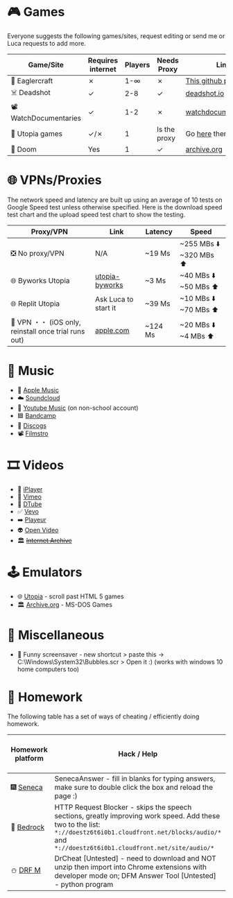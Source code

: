 


# 🎮 Games

Everyone suggests the following games/sites, request editing or send me or Luca requests to add more.

| Game/Site | Requires internet | Players | Needs Proxy | Link(s) |
| --------- | ----------------- | ------- | ----------- | ------- |
| 🧊 Eaglercraft | ✗ | 1-∞ | ✗ | [This github page](https://github.com/Fox595676/eaglercraft-repo) |
| ☠️ Deadshot | ✓ | 2-8 | ✓ | [deadshot.io](https://deadshot.io/) |
| 📽️ WatchDocumentaries | ✓ | 1-2 | ✗ | [watchdocumentaries.com](https://watchdocumentaries.com/games/) |
| 🎄 Utopia games | ✓/✗ | 1 | Is the proxy | Go [here](https://utopia-byworks.koyeb.app/) then click Games |
| 🔫 Doom | Yes | 1 | ✓ | [archive.org](https://archive.org/details/doom-play) |


# 🌐 VPNs/Proxies

The network speed and latency are built up using an average of 10 tests on Google Speed test unless otherwise specified. Here is the download speed test chart and the upload speed test chart to show the testing.

Proxy/VPN | Link | Latency | Speed
--------- | ---- | ------- | ---
❎ No proxy/VPN | N/A | ~19 Ms | ~255 MBs ⬇️ ~320 MBs ⬆️
🌐 Byworks Utopia | [utopia-byworks](utopia-byworks.koyeb.app) | ~3 Ms | ~40 MBs ⬇️ ~50 MBs ⬆️
🌐 Replit Utopia | Ask Luca to start it | ~39 Ms | ~10 MBs ⬇️ ~70 MBs ⬆️
📱 VPN ・・ (iOS only, reinstall once trial runs out) | [apple.com](apps.apple.com/gb/app/vpn/id1465229429) | ~124 Ms | ~20 MBs ⬇️ ~4 MBs ⬆️

# 🎵 Music

- 🍏 [Apple Music](https://music.apple.com/us/browse)
- ☁️ [Soundcloud](https://soundcloud.com/)
- 🔺 [Youtube Music](https://music.youtube.com/) (on non-school account)
- 🟦 [Bandcamp](https://bandcamp.com/)
- 📀 [Discogs](https://www.discogs.com/)
- 📽️ [Filmstro](https://filmstro.com/music)

# 🎞️ Videos

- 💜 [iPlayer](https://www.bbc.co.uk/iplayer)
- 🥑 [Vimeo](https://vimeo.com/)
- 🔡 [DTube](https://d.tube/)
- ✅ [Vevo](https://www.hq.vevo.com/)
- ➡️ [Playeur](https://playeur.com/)
- 👽 [Open Video](https://open-video.org/)
- 🏛️ ~~[Internet Archive](https://archive.org/details/movies)~~

# 🕹️ Emulators

- 🌐 [Utopia](https://utopia-byworks.koyeb.app/) - scroll past HTML 5 games
- 🏛️ [Archive.org](https://archive.org/details/softwarelibrary_msdos) - MS-DOS Games

# 🍊 Miscellaneous

- 🐡 Funny screensaver - new shortcut > paste this -> C:\Windows\System32\Bubbles.scr > Open it :) (works with windows 10 home computers too)

# 📘 Homework

The following table has a set of ways of cheating / efficiently doing homework.

Homework platform | Hack / Help | Possible on school devices
----------------- | ----------- | --------------------------
🎆 [Seneca](app.senecalearning.com) | SenecaAnswer - fill in blanks for typing answers, make sure to double click the box and reload the page :) | Yes
🔷 [Bedrock](app.bedrocklearning.org) | HTTP Request Blocker - skips the speech sections, greatly improving work speed. Add these two to the list: ```*://doestz6t6i0b1.cloudfront.net/blocks/audio/*``` and ```*://doestz6t6i0b1.cloudfront.net/site/audio/*``` | Yes
⛄ [DRF M](drfrostmaths.com) | DrCheat [Untested] - need to download and NOT unzip then import into Chrome extensions with developer mode on; DFM Answer Tool [Untested] - python program | No
